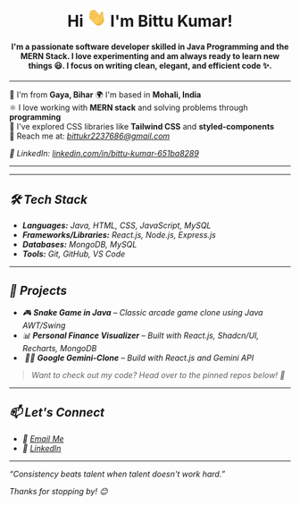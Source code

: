 <h1 align="center">Hi <img src="https://raw.githubusercontent.com/ABSphreak/ABSphreak/master/gifs/Hi.gif" width="35"> I'm Bittu Kumar!</h1>
<h4 align="center">I'm a passionate software developer skilled in Java Programming and the MERN Stack. I love experimenting and am always ready to learn new things 😃. I focus on writing clean, elegant, and efficient code ✨.</h4>

---

📍 I'm from **Gaya, Bihar**
🌍 I'm based in **Mohali, India**  
⚛️ I love working with **MERN stack** and solving problems through **programming**  
🚀 I've explored CSS libraries like **Tailwind CSS** and **styled-components**  
📧 Reach me at: <i>[bittukr2237686@gmail.com](mailto:bittukr2237686@gmail.com)<i><br>

🔗 LinkedIn: <em>[linkedin.com/in/bittu-kumar-651ba8289](https://www.linkedin.com/in/bittu-kumar-651ba8289/)<em>

---

---

## 🛠️ Tech Stack

- **Languages:** Java, HTML, CSS, JavaScript, MySQL
- **Frameworks/Libraries:** React.js, Node.js, Express.js
- **Databases:** MongoDB, MySQL
- **Tools:** Git, GitHub, VS Code

---

## 🚀 Projects

- 🎮 **Snake Game in Java** – Classic arcade game clone using Java AWT/Swing
- 📊 **Personal Finance Visualizer** – Built with React.js, Shadcn/UI, Recharts, MongoDB
-  🧠💬 **Google Gemini-Clone** – Build with React.js and Gemini API

> Want to check out my code? Head over to the pinned repos below! 📌

---

## 📫 Let's Connect

- 📧 [Email Me](mailto\:bittukr2237686@gmail.com)
- 🔗 [LinkedIn](www.linkedin.com/in/bittu-kumar-651ba8289)

---

*“Consistency beats talent when talent doesn't work hard.”*

Thanks for stopping by! 😊

